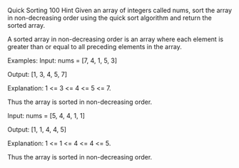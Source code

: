 Quick Sorting
100
Hint
Given an array of integers called nums, sort the array in non-decreasing order using the quick sort algorithm and return the sorted array.



A sorted array in non-decreasing order is an array where each element is greater than or equal to all preceding elements in the array.


Examples:
Input: nums = [7, 4, 1, 5, 3]

Output: [1, 3, 4, 5, 7]

Explanation: 1 <= 3 <= 4 <= 5 <= 7.

Thus the array is sorted in non-decreasing order.

Input: nums = [5, 4, 4, 1, 1]

Output: [1, 1, 4, 4, 5]

Explanation: 1 <= 1 <= 4 <= 4 <= 5.

Thus the array is sorted in non-decreasing order.
